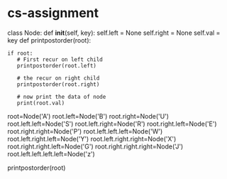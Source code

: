 # cs-assignment
class Node: 
    def __init__(self, key): 
        self.left = None
        self.right = None
        self.val = key
def printpostorder(root): 
  
    if root: 
       # First recur on left child 
       printpostorder(root.left) 
  
       # the recur on right child 
       printpostorder(root.right)

       # now print the data of node 
       print(root.val)

root=Node('A')
root.left=Node('B')
root.right=Node('U')
root.left.left=Node('S')
root.left.right=Node('R')
root.right.left=Node('E')
root.right.right=Node('P')
root.left.left.left=Node('W')
root.left.right.left=Node('Y')
root.left.right.right=Node('X')
root.right.right.left=Node('G')
root.right.right.right=Node('J')
root.left.left.left.left=Node('z')

printpostorder(root)
